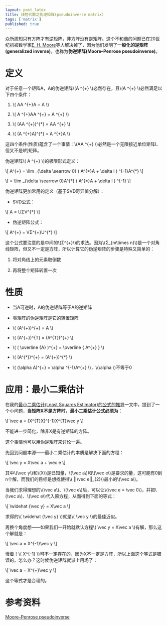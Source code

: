 ```yaml
---
layout: post_latex
title: 线性代数之伪逆矩阵(pseudoinverse matrix)
tags: ['matrix']
published: true
---
```


众所周知只有方阵才有逆矩阵，非方阵没有逆矩阵。这个不和谐的问题已在20世纪初被数学家[E. H. Moore](https://en.wikipedia.org/wiki/E._H._Moore)等人解决掉了，因为他们发明了**一般化的逆矩阵(generalized inverse)**，也称为**伪逆矩阵(Moore–Penrose pseudoinverse)**。

<!--more-->

# 定义

对于任意一个矩阵A，A的伪逆矩阵\\(A \^\{+\} \\)必然存在，且\\(A \^\{+\} \\)必然满足以下四个条件：

1. \\( AA \^\{+\}A = A \\)

2. \\( A \^\{+\}AA \^\{+\} = A \^\{+\} \\)

3. \\( (AA \^\{+\})\^\{*\} = AA \^\{+\} \\)

4. \\( (A \^\{+\}A)\^\{*\} = A \^\{+\}A \\)

这四个条件(性质)蕴含了一个事情：\\(AA \^\{+\} \\)必然是一个无限接近单位矩阵I、但又不是I的矩阵。

伪逆矩阵\\( A \^\{+\} \\)的极限形式定义：

\\[ A\^\{+\} = \\lim \_\{\\delta \\searrow 0\} ( A\^\{\*\}A + \\delta I ) \^\{-1\}A\^\{*\} \\]

\\[  = \\lim \_\{\\delta \\searrow 0\}A\^\{*\} ( A\^\{\*\}A + \\delta I ) \^\{-1\} \\]

伪逆矩阵更加常用的定义（基于SVD奇异值分解）：

- SVD公式：

\\[ A = UΣV\^\{*\} \\]

- 伪逆矩阵公式：

\\[ A\^\{+\} = VΣ\^\{+\}U\^\{*\} \\]

这个公式要注意的是中间的\\(Σ\^\{+\}\\)的求法。因为\\(Σ\_\{m\\times n\}\\)是一个对角线矩阵，但又不一定是方阵，所以计算它的伪逆矩阵的步骤是特殊又简单的：

1. 将对角线上的元素取倒数

2. 再将整个矩阵转置一次

# 性质

- 当A可逆时，A的伪逆矩阵等于A的逆矩阵

- 零矩阵的伪逆矩阵是它的转置矩阵

- \\( (A\^\{+\})\^\{+\} = A \\)

- \\( (A\^\{+\})\^\{T\} = (A\^\{T\})\^\{+\} \\)

- \\( ( \\overline \{A\} )\^\{+\} =  \\overline \{ A\^\{+\} \} \\)

- \\( (A\^\{\*\})\^\{+\}  = (A\^\{+\})\^\{\*\} \\)

- \\( (\\alpha A)\^\{+\}  = \\alpha \^\{-1\}A\^\{+\} \\)，\\(\\alpha \\)不等于0



# 应用：最小二乘估计

在我的[最小二乘估计(Least Squares Estimator)的公式的推导](http://www.qiujiawei.com/linear-algebra-15/)一文中，提到了一个小问题，**当矩阵X不是方阵时，最小二乘估计公式必须为**：

\\[ \\vec a = (X\^\{T\}X)\^\{-1\}X\^\{T\}\\vec y  \\]

不能进一步简化，除非X是有逆矩阵的方阵。

这个事情也可以用伪逆矩阵来讨论一遍。

先回到问题本源——最小二乘估计的本质是解决下面的方程：

\\[ \\vec y = X\\vec a + \\vec e \\]

其中\\(\\vec y\\)和\\(X\\)是已知量，\\(\\vec a\\)和\\(\\vec e\\)是要求的量，这可能有0到n个解，而我们的目标是想找使得\\( ||\\vec e||\_\{2\}\\)最小的\\(\\vec a\\)。

当我们求得理想的\\(\\vec a\\)、\\(\\vec e\\)后，可以让\\(\\vec e = \\vec 0\\)，并把\\(\\vec a\\)、\\(\\vec e\\)代入原方程，从而得到下面的等式：

\\[ \\widehat \{\\vec y\} = X\\vec a \\]

求得的\\( \\widehat \{\\vec y\} \\)就是\\( \\vec y  \\)的最佳近似。


再换个角度想——如果我们一开始就默认方程\\( \\vec y = X\\vec a  \\)有解，那么这个解就是：

\\[ \\vec a = X\^\{-1\}\\vec y \\]

慢着！\\(  X\^\{-1\} \\)可不一定存在的，因为X不一定是方阵，所以上面这个等式是错误的。怎么办？这时候伪逆矩阵就派上用场了：

\\[ \\vec a = X\^\{+\}\\vec y \\]

这个等式才是合理的。


# 参考资料

[Moore–Penrose pseudoinverse](https://en.wikipedia.org/wiki/Moore%E2%80%93Penrose_pseudoinverse#Singular_value_decomposition_.28SVD.29)



